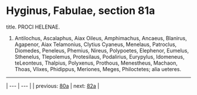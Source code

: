 # Hyginus, Fabulae, section 81a

title. PROCI HELENAE.



1. Antilochus, Ascalaphus, Aiax Oileus, Amphimachus, Ancaeus, Blanirus, Agapenor, Aiax Telamonius, Clytius Cyaneus, Menelaus, Patroclus, Diomedes, Peneleus, Phemius, Nireus, Polypoetes, Elephenor, Eumelus, Sthenelus, Tlepolemus, Protesilaus, Podalirius, Eurypylus, Idomeneus, teLeonteus, Thalpius, Polyxenus, Prothous, Menestheus, Machaon, Thoas, Vlixes, Phidippus, Meriones, Meges, Philoctetes; alia ueteres.



---

| --- | --- |
| previous: [80a](../80a/) | next: [82a](../82a/) |